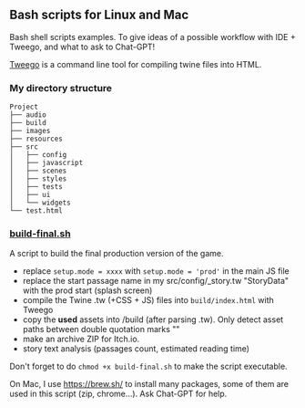 ## Bash scripts for Linux and Mac

Bash shell scripts examples. To give ideas of a possible workflow with IDE + Tweego, and what to ask to Chat-GPT!

[Tweego](https://www.motoslave.net/tweego/) is a command line tool for compiling twine files into HTML.

### My directory structure
```
Project
├── audio
├── build
├── images
├── resources
├── src
│   ├── config
│   ├── javascript
│   ├── scenes
│   ├── styles
│   ├── tests
│   ├── ui
│   └── widgets
└── test.html

```

### [build-final.sh](build-final.sh)
A script to build the final production version of the game.
* replace `setup.mode = xxxx` with `setup.mode = 'prod'` in the main JS file
* replace the start passage name in my src/config/_story.tw "StoryData" with the prod start (splash screen)
* compile the Twine .tw (+CSS + JS) files into `build/index.html` with Tweego
* copy the **used** assets into /build (after parsing .tw). Only detect asset paths between double quotation marks ""
* make an archive ZIP for Itch.io.
* story text analysis (passages count, estimated reading time)

Don't forget to do `chmod +x build-final.sh` to make the script executable.

On Mac, I use https://brew.sh/ to install many packages, some of them are used in this script (zip, chrome…). Ask Chat-GPT for help.
